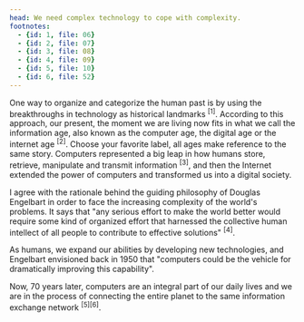 ```yaml
---
head: We need complex technology to cope with complexity.
footnotes:
  - {id: 1, file: 06}
  - {id: 2, file: 07}
  - {id: 3, file: 08}
  - {id: 4, file: 09}
  - {id: 5, file: 10}
  - {id: 6, file: 52}
---
```


One way to organize and categorize the human past is by using the breakthroughs in technology as historical landmarks <sup>[1]</sup>. According to this approach, our present, the moment we are living now fits in what we call the information age, also known as the computer age, the digital age or the internet age <sup>[2]</sup>. Choose your favorite label, all ages make reference to the same story. Computers represented a big leap in how humans store, retrieve, manipulate and transmit information <sup>[3]</sup>, and then the Internet extended the power of computers and transformed us into a digital society.

I agree with the rationale behind the guiding philosophy of Douglas Engelbart in order to face the increasing complexity of the world's problems. It says that "any serious effort to make the world better would require some kind of organized effort that harnessed the collective human intellect of all people to contribute to effective solutions" <sup>[4]</sup>.

As humans, we expand our abilities by developing new technologies, and Engelbart envisioned back in 1950 that "computers could be the vehicle for dramatically improving this capability".

Now, 70 years later, computers are an integral part of our daily lives and we are in the process of connecting the entire planet to the same information exchange network <sup>[5][6]</sup>.